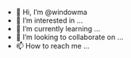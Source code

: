 - 👋 Hi, I’m @windowma
- 👀 I’m interested in ...
- 🌱 I’m currently learning ...
- 💞️ I’m looking to collaborate on ...
- 📫 How to reach me ...

<!---
windowma/windowma is a ✨ special ✨ repository because its `README.md` (this file) appears on your GitHub profile.
You can click the Preview link to take a look at your changes.
--->
